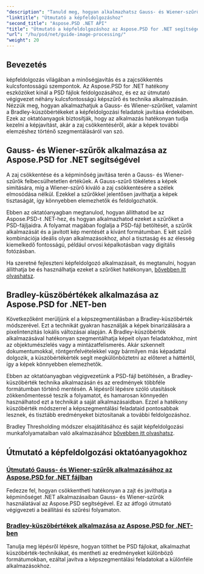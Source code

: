```yaml
---
"description": "Tanuld meg, hogyan alkalmazhatsz Gauss- és Wiener-szűrőket, valamint Bradley-küszöbértékeket az Aspose.PSD for .NET fájlban a jobb képfeldolgozás és szegmentálás érdekében."
"linktitle": "Útmutató a képfeldolgozáshoz"
"second_title": "Aspose.PSD .NET API"
"title": "Útmutató a képfeldolgozáshoz az Aspose.PSD for .NET segítségével"
"url": "/hu/psd/net/guide-image-processing/"
"weight": 20
---
```


## Bevezetés

képfeldolgozás világában a minőségjavítás és a zajcsökkentés kulcsfontosságú szempontok. Az Aspose.PSD for .NET hatékony eszközöket kínál a PSD fájlok feldolgozásához, és ez az útmutató végigvezet néhány kulcsfontosságú képszűrő és technika alkalmazásán. Nézzük meg, hogyan alkalmazhatjuk a Gauss- és Wiener-szűrőket, valamint a Bradley-küszöbértékeket a képfeldolgozási feladatok javítása érdekében. Ezek az oktatóanyagok biztosítják, hogy az alkalmazás hatékonyan tudja kezelni a képjavítást, akár a zaj csökkentéséről, akár a képek további elemzéshez történő szegmentálásáról van szó.

## Gauss- és Wiener-szűrők alkalmazása az Aspose.PSD for .NET segítségével

A zaj csökkentése és a képminőség javítása terén a Gauss- és Wiener-szűrők felbecsülhetetlen értékűek. A Gauss-szűrő tökéletes a képek simítására, míg a Wiener-szűrő kiváló a zaj csökkentésére a szélek elmosódása nélkül. Ezekkel a szűrőkkel jelentősen javíthatja a képek tisztaságát, így könnyebben elemezhetők és feldolgozhatók.

Ebben az oktatóanyagban megtanulod, hogyan állíthatod be az Aspose.PSD-t .NET-hez, és hogyan alkalmazhatod ezeket a szűrőket a PSD-fájljaidra. A folyamat magában foglalja a PSD-fájl betöltését, a szűrők alkalmazását és a javított kép mentését a kívánt formátumban. E két szűrő kombinációja ideális olyan alkalmazásokhoz, ahol a tisztaság és az élesség kiemelkedő fontosságú, például orvosi képalkotásban vagy digitális fotózásban.

Ha szeretné fejleszteni képfeldolgozó alkalmazásait, és megtanulni, hogyan állíthatja be és használhatja ezeket a szűrőket hatékonyan, [bővebben itt olvashatsz](./guide-to-apply-gaussian-wiener-filters/).

## Bradley-küszöbértékek alkalmazása az Aspose.PSD for .NET-ben

Következőként merüljünk el a képszegmentálásban a Bradley-küszöbérték módszerével. Ezt a technikát gyakran használják a képek binarizálására a pixelintenzitás lokális változásai alapján. A Bradley-küszöbérték alkalmazásával hatékonyan szegmentálhatja képeit olyan feladatokhoz, mint az objektumészlelés vagy a mintázatfelismerés. Akár szkennelt dokumentumokkal, röntgenfelvételekkel vagy bármilyen más képadattal dolgozik, a küszöbértékérték segít megkülönböztetni az előteret a háttértől, így a képek könnyebben elemezhetők.

Ebben az oktatóanyagban végigvezetünk a PSD-fájl betöltésén, a Bradley-küszöbérték technika alkalmazásán és az eredmények többféle formátumban történő mentésén. A lépésről lépésre szóló utasítások zökkenőmentessé teszik a folyamatot, és hamarosan könnyedén használhatod ezt a technikát a saját alkalmazásaidban. Ezzel a hatékony küszöbérték módszerrel a képszegmentálási feladataid pontosabbak lesznek, és tisztább eredményeket biztosítanak a további feldolgozáshoz.

Bradley Thresholding módszer elsajátításához és saját képfeldolgozási munkafolyamataiban való alkalmazásához [bővebben itt olvashatsz](./apply-bradley-thresholding/).

## Útmutató a képfeldolgozási oktatóanyagokhoz
### [Útmutató Gauss- és Wiener-szűrők alkalmazásához az Aspose.PSD for .NET fájlban](./guide-to-apply-gaussian-wiener-filters/)
Fedezze fel, hogyan csökkentheti hatékonyan a zajt és javíthatja a képminőséget .NET alkalmazásaiban Gauss- és Wiener-szűrők használatával az Aspose.PSD segítségével. Ez az átfogó útmutató végigvezeti a beállítási és szűrési folyamaton.
### [Bradley-küszöbértékek alkalmazása az Aspose.PSD for .NET-ben](./apply-bradley-thresholding/)
Tanulja meg lépésről lépésre, hogyan tölthet be PSD fájlokat, alkalmazhat küszöbérték-technikákat, és mentheti az eredményeket különböző formátumokban, ezáltal javítva a képszegmentálási feladatokat a különféle alkalmazásokhoz.